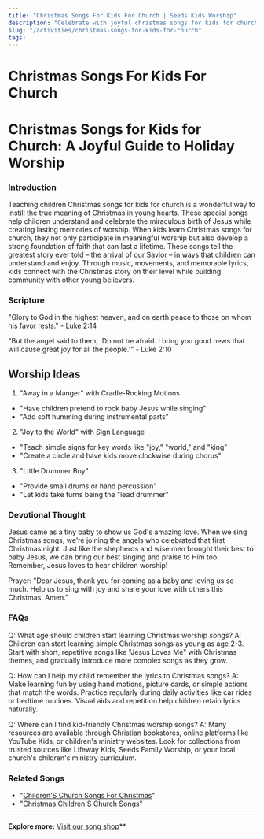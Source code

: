 ```yaml
---
title: "Christmas Songs For Kids For Church | Seeds Kids Worship"
description: "Celebrate with joyful christmas songs for kids for church featuring biblical Christmas themes. Holiday worship music for children and families."
slug: "/activities/christmas-songs-for-kids-for-church"
tags:
---
```


# Christmas Songs For Kids For Church

# Christmas Songs for Kids for Church: A Joyful Guide to Holiday Worship

### Introduction
Teaching children Christmas songs for kids for church is a wonderful way to instill the true meaning of Christmas in young hearts. These special songs help children understand and celebrate the miraculous birth of Jesus while creating lasting memories of worship. When kids learn Christmas songs for church, they not only participate in meaningful worship but also develop a strong foundation of faith that can last a lifetime. These songs tell the greatest story ever told – the arrival of our Savior – in ways that children can understand and enjoy. Through music, movements, and memorable lyrics, kids connect with the Christmas story on their level while building community with other young believers.

### Scripture
"Glory to God in the highest heaven, and on earth peace to those on whom his favor rests." - Luke 2:14

"But the angel said to them, 'Do not be afraid. I bring you good news that will cause great joy for all the people.'" - Luke 2:10

## Worship Ideas
1. "Away in a Manger" with Cradle-Rocking Motions
- "Have children pretend to rock baby Jesus while singing"
- "Add soft humming during instrumental parts"

2. "Joy to the World" with Sign Language
- "Teach simple signs for key words like "joy," "world," and "king"
- "Create a circle and have kids move clockwise during chorus"

3. "Little Drummer Boy"
- "Provide small drums or hand percussion"
- "Let kids take turns being the "lead drummer"

### Devotional Thought
Jesus came as a tiny baby to show us God's amazing love. When we sing Christmas songs, we're joining the angels who celebrated that first Christmas night. Just like the shepherds and wise men brought their best to baby Jesus, we can bring our best singing and praise to Him too. Remember, Jesus loves to hear children worship!

Prayer: "Dear Jesus, thank you for coming as a baby and loving us so much. Help us to sing with joy and share your love with others this Christmas. Amen."

### FAQs

Q: What age should children start learning Christmas worship songs?
A: Children can start learning simple Christmas songs as young as age 2-3. Start with short, repetitive songs like "Jesus Loves Me" with Christmas themes, and gradually introduce more complex songs as they grow.

Q: How can I help my child remember the lyrics to Christmas songs?
A: Make learning fun by using hand motions, picture cards, or simple actions that match the words. Practice regularly during daily activities like car rides or bedtime routines. Visual aids and repetition help children retain lyrics naturally.

Q: Where can I find kid-friendly Christmas worship songs?
A: Many resources are available through Christian bookstores, online platforms like YouTube Kids, or children's ministry websites. Look for collections from trusted sources like Lifeway Kids, Seeds Family Worship, or your local church's children's ministry curriculum.

### Related Songs

- "[Children'S Church Songs For Christmas](/activities/children-s-church-songs-for-christmas/)"
- "[Christmas Children'S Church Songs](/activities/christmas-children-s-church-songs/)"

---

**Explore more:** [Visit our song shop](https://seedskidsworship.com/shop)**

<!-- Schema Markup -->
<script type="application/ld+json">
{
  "@context": "https://schema.org",
  "@type": "MusicRecording",
  "name": "Christmas Songs For Kids For Church",
  "byArtist": {
    "@type": "MusicGroup",
    "name": "Seeds Kids Worship"
  },
  "isFamilyFriendly": true,
  "url": "https://seedskidsworship.com/activities/christmas-songs-for-kids-for-church/"
}
</script>